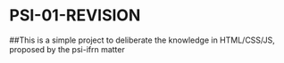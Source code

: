 # PSI-01-REVISION

##This is a simple project to deliberate the knowledge in HTML/CSS/JS, proposed by the psi-ifrn matter
